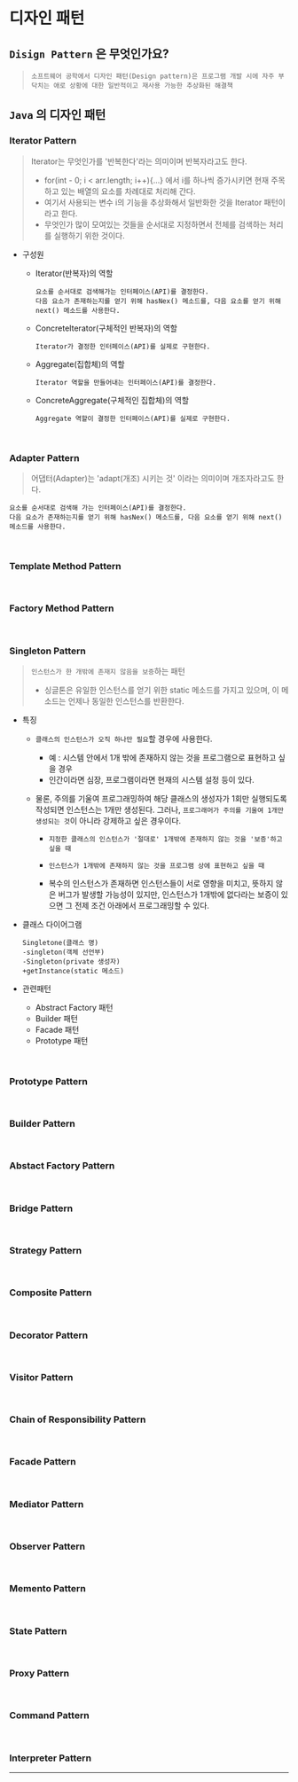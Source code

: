 # 디자인 패턴

## `Disign Pattern` 은 무엇인가요?
> `소프트웨어 공학에서 디자인 패턴(Design pattern)은 프로그램 개발 시에 자주 부닥치는 애로 상황에 대한 일반적이고 재사용 가능한 추상화된 해결책`


## `Java` 의 디자인 패턴
### Iterator Pattern
> Iterator는 무엇인가를 '반복한다'라는 의미이며 반복자라고도 한다.
> - for(int - 0; i < arr.length; i++){...} 에서 i를 하나씩 증가시키면 현재 주목하고 있는 배열의 요소를 차례대로 처리해 간다.
> - 여기서 사용되는 변수 i의 기능을 추상화해서 일반화한 것을 Iterator 패턴이라고 한다.
> - 무엇인가 많이 모여있는 것들을 순서대로 지정하면서 전체를 검색하는 처리를 실행하기 위한 것이다.

- 구성원
  - Iterator(반복자)의 역할
    ```
    요소를 순서대로 검색해가는 인터페이스(API)를 결정한다.
    다음 요소가 존재하는지를 얻기 위해 hasNex() 메소드를, 다음 요소를 얻기 위해 next() 메소드를 사용한다.
    ```

  - ConcreteIterator(구체적인 반복자)의 역할
    ```
    Iterator가 결정한 인터페이스(API)를 실제로 구현한다.
    ```

  - Aggregate(집합체)의 역할
    ```
    Iterator 역할을 만들어내는 인터페이스(API)를 결정한다.
    ```

  - ConcreteAggregate(구체적인 집합체)의 역할
    ```
    Aggregate 역할이 결정한 인터페이스(API)를 실제로 구현한다.
    ```

<br>

### Adapter Pattern
> 어댑터(Adapter)는 'adapt(개조) 시키는 것' 이라는 의미이며 개조자라고도 한다.

```
요소를 순서대로 검색해 가는 인터페이스(API)를 결정한다.
다음 요소가 존재하는지를 얻기 위해 hasNex() 메소드를, 다음 요소를 얻기 위해 next() 메소드를 사용한다.
```

<br>

### Template Method Pattern

<br>

### Factory Method Pattern

<br>

### Singleton Pattern
> `인스턴스가 한 개밖에 존재지 않음을 보증`하는 패턴
> - 싱글톤은 유일한 인스턴스를 얻기 위한 static 메소드를 가지고 있으며, 이 메소드는 언제나 동일한 인스턴스를 반환한다.

- 특징
  - `클래스의 인스턴스가 오직 하나만 필요`할 경우에 사용한다.
    - 예 : 시스템 안에서 1개 밖에 존재하지 않는 것을 프로그램으로 표현하고 싶을 경우
    - 인간이라면 심장, 프로그램이라면 현재의 시스템 설정 등이 있다.

  - 물론, 주의를 기울여 프로그래밍하여 해당 클래스의 생성자가 1회만 실행되도록 작성되면 인스턴스는 1개만 생성된다. 그러나, `프로그래머가 주의를 기울여 1개만 생성되는 것`이 아니라 강제하고 싶은 경우이다.
    - `지정한 클래스의 인스턴스가 '절대로' 1개밖에 존재하지 않는 것을 '보증'하고 싶을 때`
    - `인스턴스가 1개밖에 존재하지 않는 것을 프로그램 상에 표현하고 싶을 때`

    - 복수의 인스턴스가 존재하면 인스턴스들이 서로 영향을 미치고, 뜻하지 않은 버그가 발생할 가능성이 있지만, 인스턴스가 1개밖에 없다라는 보증이 있으면 그 전제 조건 아래에서 프로그래밍할 수 있다.

- 클래스 다이어그램
  ```
  Singletone(클래스 명)
  -singleton(객체 선언부)
  -Singleton(private 생성자)
  +getInstance(static 메소드)
  ```

- 관련패턴
  - Abstract Factory 패턴
  - Builder 패턴
  - Facade 패턴
  - Prototype 패턴

<br>

### Prototype Pattern

<br>

### Builder Pattern

<br>

### Abstact Factory Pattern

<br>

### Bridge Pattern

<br>

### Strategy Pattern

<br>

### Composite Pattern

<br>

### Decorator Pattern

<br>

### Visitor Pattern

<br>

### Chain of Responsibility Pattern

<br>

### Facade Pattern

<br>

### Mediator Pattern

<br>

### Observer Pattern

<br>

### Memento Pattern

<br>

### State Pattern

<br>

### Proxy Pattern

<br>

### Command Pattern

<br>

### Interpreter Pattern

<hr>
<br>